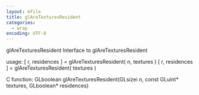 ```yaml
---
layout: mfile
title: glAreTexturesResident
categories:
  - wrap
encoding: UTF-8
---
```


glAreTexturesResident  Interface to glAreTexturesResident

usage:  [ r, residences ] = glAreTexturesResident( n, textures )
        [ r, residences ] = glAreTexturesResident( textures )

C function:  GLboolean glAreTexturesResident(GLsizei n, const GLuint\* textures, GLboolean\* residences)